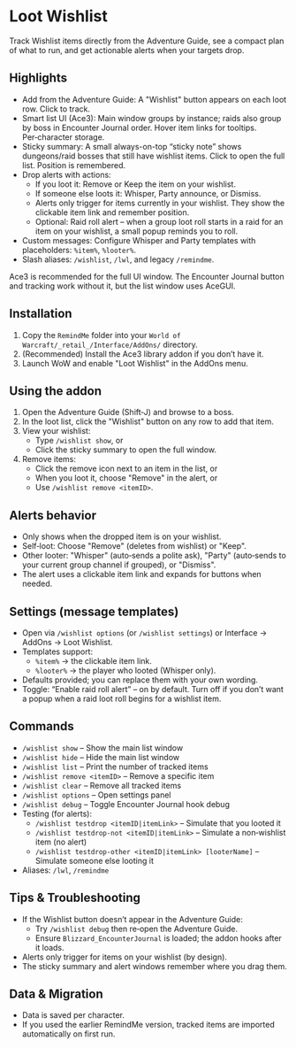 # Loot Wishlist

Track Wishlist items directly from the Adventure Guide, see a compact plan of what to run, and get actionable alerts when your targets drop.

## Highlights
- Add from the Adventure Guide: A "Wishlist" button appears on each loot row. Click to track.
- Smart list UI (Ace3): Main window groups by instance; raids also group by boss in Encounter Journal order. Hover item links for tooltips. Per‑character storage.
- Sticky summary: A small always-on-top “sticky note” shows dungeons/raid bosses that still have wishlist items. Click to open the full list. Position is remembered.
- Drop alerts with actions:
	- If you loot it: Remove or Keep the item on your wishlist.
	- If someone else loots it: Whisper, Party announce, or Dismiss.
	- Alerts only trigger for items currently in your wishlist. They show the clickable item link and remember position.
    - Optional: Raid roll alert – when a group loot roll starts in a raid for an item on your wishlist, a small popup reminds you to roll.
- Custom messages: Configure Whisper and Party templates with placeholders: `%item%`, `%looter%`.
- Slash aliases: `/wishlist`, `/lwl`, and legacy `/remindme`.

Ace3 is recommended for the full UI window. The Encounter Journal button and tracking work without it, but the list window uses AceGUI.

## Installation
1. Copy the `RemindMe` folder into your `World of Warcraft/_retail_/Interface/AddOns/` directory.
2. (Recommended) Install the Ace3 library addon if you don’t have it.
3. Launch WoW and enable "Loot Wishlist" in the AddOns menu.

## Using the addon
1. Open the Adventure Guide (Shift‑J) and browse to a boss.
2. In the loot list, click the "Wishlist" button on any row to add that item.
3. View your wishlist:
	 - Type `/wishlist show`, or
	 - Click the sticky summary to open the full window.
4. Remove items:
	 - Click the remove icon next to an item in the list, or
	 - When you loot it, choose "Remove" in the alert, or
	 - Use `/wishlist remove <itemID>`.

## Alerts behavior
- Only shows when the dropped item is on your wishlist.
- Self‑loot: Choose "Remove" (deletes from wishlist) or "Keep".
- Other looter: "Whisper" (auto‑sends a polite ask), "Party" (auto‑sends to your current group channel if grouped), or "Dismiss".
- The alert uses a clickable item link and expands for buttons when needed.

## Settings (message templates)
- Open via `/wishlist options` (or `/wishlist settings`) or Interface → AddOns → Loot Wishlist.
- Templates support:
	- `%item%` → the clickable item link.
	- `%looter%` → the player who looted (Whisper only).
- Defaults provided; you can replace them with your own wording.
 - Toggle: “Enable raid roll alert” – on by default. Turn off if you don’t want a popup when a raid loot roll begins for a wishlist item.

## Commands
- `/wishlist show` – Show the main list window
- `/wishlist hide` – Hide the main list window
- `/wishlist list` – Print the number of tracked items
- `/wishlist remove <itemID>` – Remove a specific item
- `/wishlist clear` – Remove all tracked items
- `/wishlist options` – Open settings panel
- `/wishlist debug` – Toggle Encounter Journal hook debug
- Testing (for alerts):
	- `/wishlist testdrop <itemID|itemLink>` – Simulate that you looted it
	- `/wishlist testdrop-not <itemID|itemLink>` – Simulate a non‑wishlist item (no alert)
	- `/wishlist testdrop-other <itemID|itemLink> [looterName]` – Simulate someone else looting it
- Aliases: `/lwl`, `/remindme`

## Tips & Troubleshooting
- If the Wishlist button doesn’t appear in the Adventure Guide:
	- Try `/wishlist debug` then re‑open the Adventure Guide.
	- Ensure `Blizzard_EncounterJournal` is loaded; the addon hooks after it loads.
- Alerts only trigger for items on your wishlist (by design).
- The sticky summary and alert windows remember where you drag them.

## Data & Migration
- Data is saved per character.
- If you used the earlier RemindMe version, tracked items are imported automatically on first run.
